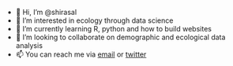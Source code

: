 - 👋 Hi, I’m @shirasal
- 👀 I’m interested in ecology through data science
- 🌱 I’m currently learning R, python and how to build websites
- 💞️ I’m looking to collaborate on demographic and ecological data analysis
- 📫 You can reach me via [email](mailto:shira.salin@gmail.com) or [twitter](https://twitter.com/shira_salin)

<!---
shirasal/shirasal is a ✨ special ✨ repository because its `README.md` (this file) appears on your GitHub profile.
You can click the Preview link to take a look at your changes.
--->
